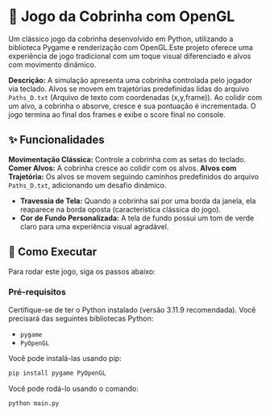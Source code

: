 # 🐍 Jogo da Cobrinha com OpenGL

Um clássico jogo da cobrinha desenvolvido em Python, utilizando a biblioteca Pygame e renderização com OpenGL.Este projeto oferece uma experiência de jogo tradicional com um toque visual diferenciado e alvos com movimento dinâmico.

**Descrição:** A simulação apresenta uma cobrinha controlada pelo jogador via teclado. Alvos se movem em trajetórias predefinidas lidas do arquivo `Paths_D.txt` (Arquivo de texto com coordenadas (x,y,frame)). Ao colidir com um alvo, a cobrinha o absorve, cresce e sua pontuação é incrementada. O jogo termina ao final dos frames e exibe o score final no console.

## ✨ Funcionalidades

**Movimentação Clássica:** Controle a cobrinha com as setas do teclado. 
**Comer Alvos:** A cobrinha cresce ao colidir com os alvos.
**Alvos com Trajetória:** Os alvos se movem seguindo caminhos predefinidos do arquivo `Paths_D.txt`, adicionando um desafio dinâmico.
* **Travessia de Tela:** Quando a cobrinha sai por uma borda da janela, ela reaparece na borda oposta (característica clássica do jogo).
* **Cor de Fundo Personalizada:** A tela de fundo possui um tom de verde claro para uma experiência visual agradável.

## 🚀 Como Executar

Para rodar este jogo, siga os passos abaixo:

### Pré-requisitos

Certifique-se de ter o Python instalado (versão 3.11.9 recomendada).
Você precisará das seguintes bibliotecas Python:
* `pygame`
* `PyOpenGL`

Você pode instalá-las usando pip:

```bash
pip install pygame PyOpenGL
```

Você pode rodá-lo usando o comando:
```bash
python main.py
```
